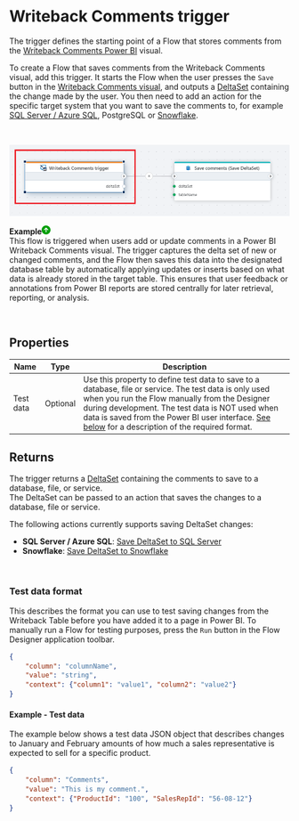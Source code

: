 # Writeback Comments trigger

The trigger defines the starting point of a Flow that stores comments from the [Writeback Comments Power BI](../../../PowerBI/writeback-comments/overview.md) visual.

To create a Flow that saves comments from the Writeback Comments visual, add this trigger. It starts the Flow when the user presses the `Save` button in the [Writeback Comments visual](../../../PowerBI/writeback-comments/overview.md), and outputs a [DeltaSet](../../api-reference/built-in-types/deltaset.md) containing the change made by the user. You then need to add an action for the specific target system that you want to save the comments to, for example [SQL Server / Azure SQL](../../actions/sql-server/save-deltaset.md), PostgreSQL or [Snowflake](../../actions/snowflake/save-deltaset.md).

<br/>

![img](/images/flow/powerbi-writeback-comments-trigger.png)

**Example**![img](/images/strz.jpg)  
This flow is triggered when users add or update comments in a Power BI Writeback Comments visual. The trigger captures the delta set of new or changed comments, and the Flow then saves this data into the designated database table by automatically applying updates or inserts based on what data is already stored in the target table. This ensures that user feedback or annotations from Power BI reports are stored centrally for later retrieval, reporting, or analysis.

<br/>


## Properties
| Name            | Type            | Description                               |
|-----------------|-----------------|-------------------------------------------|
| Test data       | Optional        | Use this property to define test data to save to a database, file or service. The test data is only used when you run the Flow manually from the Designer during development. The test data is NOT used when data is saved from the Power BI user interface. [See below](#test-data-format) for a description of the required format. | 

## Returns
The trigger returns a [DeltaSet](../../api-reference/built-in-types/deltaset.md) containing the comments to save to a database, file, or service.  
The DeltaSet can be passed to an action that saves the changes to a database, file or service.  

The following actions currently supports saving DeltaSet changes:  
- **SQL Server / Azure SQL**: [Save DeltaSet to SQL Server](../../actions/sql-server/save-deltaset.md)  
- **Snowflake**: [Save DeltaSet to Snowflake](../../actions/snowflake/save-deltaset.md)

<br/>

### Test data format
This describes the format you can use to test saving changes from the Writeback Table before you have added it to a page in Power BI.
To manually run a Flow for testing purposes, press the `Run` button in the Flow Designer application toolbar.  

```json
{    
    "column": "columnName",
    "value": "string",
    "context": {"column1": "value1", "column2": "value2"}    
}
```

#### Example - Test data
The example below shows a test data JSON object that describes changes to January and February amounts of how much a sales representative is expected to sell for a specific product.
```json
{    
    "column": "Comments",
    "value": "This is my comment.",
    "context": {"ProductId": "100", "SalesRepId": "56-08-12"}
}
```
